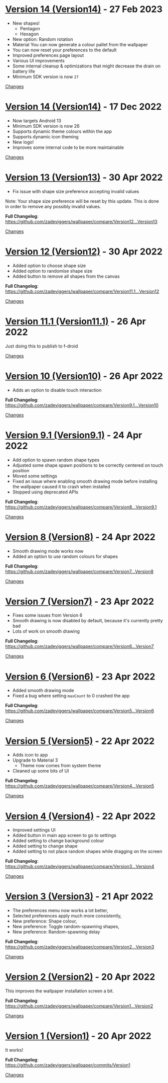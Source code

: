 <a name="Version15"></a>
# [Version 14 (Version14)](https://github.com/zadeviggers/wallpaper/releases/tag/Version15) - 27 Feb 2023

- New shapes!
  - Pentagon
  - Hexagon
-  New option: Random rotation
- Material You can now generate a colour pallet from the wallpaper
- You can now reset your preferences to the default
- Improved preferences page layout
- Various UI improvements
- Some internal cleanup & optimizations that might decrease the drain on battery life
- Minimum SDK version is now `27`

[Changes][Version15]

<a name="Version14"></a>
# [Version 14 (Version14)](https://github.com/zadeviggers/wallpaper/releases/tag/Version14) - 17 Dec 2022

- Now targets Android 13
- Minimum SDK version is now 26
- Supports dynamic theme colours within the app
- Supports dynamic icon theming
- New logo!
- Improves some internal code to be more maintainable

[Changes][Version14]


<a name="Version13"></a>
# [Version 13 (Version13)](https://github.com/zadeviggers/wallpaper/releases/tag/Version13) - 30 Apr 2022

- Fix issue with shape size preference accepting invalid values

Note: Your shape size preference will be reset by this update. This is done in order to remove any possibly invalid values.

**Full Changelog**: https://github.com/zadeviggers/wallpaper/compare/Version12...Version13

[Changes][Version13]


<a name="Version12"></a>
# [Version 12 (Version12)](https://github.com/zadeviggers/wallpaper/releases/tag/Version12) - 30 Apr 2022

- Added option to choose shape size
- Added option to randomise shape size
- Added button to remove all shapes from the canvas

**Full Changelog**: https://github.com/zadeviggers/wallpaper/compare/Version11.1...Version12

[Changes][Version12]


<a name="Version11.1"></a>
# [Version 11.1 (Version11.1)](https://github.com/zadeviggers/wallpaper/releases/tag/Version11.1) - 26 Apr 2022

Just doing this to publish to f-droid

[Changes][Version11.1]


<a name="Version10"></a>
# [Version 10 (Version10)](https://github.com/zadeviggers/wallpaper/releases/tag/Version10) - 26 Apr 2022

- Adds an option to disable touch interaction

**Full Changelog**: https://github.com/zadeviggers/wallpaper/compare/Version9.1...Version10

[Changes][Version10]


<a name="Version9.1"></a>
# [Version 9.1 (Version9.1)](https://github.com/zadeviggers/wallpaper/releases/tag/Version9.1) - 24 Apr 2022

- Add option to spawn random shape types
- Adjusted some shape spawn positions to be correctly centered on touch position
- Moved some settings
- Fixed an issue where enabling smooth drawing mode before installing the wallpaper caused it to crash when installed
- Stopped using deprecated APIs

**Full Changelog**: https://github.com/zadeviggers/wallpaper/compare/Version8...Version9.1

[Changes][Version9.1]


<a name="Version8"></a>
# [Version 8 (Version8)](https://github.com/zadeviggers/wallpaper/releases/tag/Version8) - 24 Apr 2022

- Smooth drawing mode works now
- Added an option to use random colours for shapes

**Full Changelog**: https://github.com/zadeviggers/wallpaper/compare/Version7...Version8

[Changes][Version8]


<a name="Version7"></a>
# [Version 7 (Version7)](https://github.com/zadeviggers/wallpaper/releases/tag/Version7) - 23 Apr 2022

- Fixes some issues from Version 6
- Smooth drawing is now disabled by default, because it's currently pretty bad
- Lots of work on smooth drawing

**Full Changelog**: https://github.com/zadeviggers/wallpaper/compare/Version6...Version7

[Changes][Version7]


<a name="Version6"></a>
# [Version 6 (Version6)](https://github.com/zadeviggers/wallpaper/releases/tag/Version6) - 23 Apr 2022

- Added smooth drawing mode
- Fixed a bug where setting `maxCount` to 0 crashed the app

**Full Changelog**: https://github.com/zadeviggers/wallpaper/compare/Version5...Version6

[Changes][Version6]


<a name="Version5"></a>
# [Version 5 (Version5)](https://github.com/zadeviggers/wallpaper/releases/tag/Version5) - 22 Apr 2022

- Adds icon to app
- Upgrade to Material 3
  - Theme now comes from system theme
- Cleaned up some bits of UI

**Full Changelog**: https://github.com/zadeviggers/wallpaper/compare/Version4...Version5

[Changes][Version5]


<a name="Version4"></a>
# [Version 4 (Version4)](https://github.com/zadeviggers/wallpaper/releases/tag/Version4) - 22 Apr 2022

- Improved settings UI
- Added button in main app screen to go to settings
- Added setting to change background colour
- Added setting to change shape
- Added setting to not place random shapes while dragging on the screen

**Full Changelog**: https://github.com/zadeviggers/wallpaper/compare/Version3...Version4

[Changes][Version4]


<a name="Version3"></a>
# [Version 3 (Version3)](https://github.com/zadeviggers/wallpaper/releases/tag/Version3) - 21 Apr 2022

- The preferences menu now works a lot better,
- Selected preferences apply much more consistently,
- New preference: Shape colour,
- New preference: Toggle random-spawning shapes,
- New preference: Random-spawning delay

**Full Changelog**: https://github.com/zadeviggers/wallpaper/compare/Version2...Version3

[Changes][Version3]


<a name="Version2"></a>
# [Version 2 (Version2)](https://github.com/zadeviggers/wallpaper/releases/tag/Version2) - 20 Apr 2022

This improves the wallpaper installation screen a bit.

**Full Changelog**: https://github.com/zadeviggers/wallpaper/compare/Version1...Version2

[Changes][Version2]


<a name="Version1"></a>
# [Version 1 (Version1)](https://github.com/zadeviggers/wallpaper/releases/tag/Version1) - 20 Apr 2022

It works!

**Full Changelog**: https://github.com/zadeviggers/wallpaper/commits/Version1

[Changes][Version1]

[Version15]: https://github.com/zadeviggers/wallpaper/compare/Version14...Version15
[Version14]: https://github.com/zadeviggers/wallpaper/compare/Version13...Version14
[Version13]: https://github.com/zadeviggers/wallpaper/compare/Version12...Version13
[Version12]: https://github.com/zadeviggers/wallpaper/compare/Version11.1...Version12
[Version11.1]: https://github.com/zadeviggers/wallpaper/compare/Version10...Version11.1
[Version10]: https://github.com/zadeviggers/wallpaper/compare/Version9.1...Version10
[Version9.1]: https://github.com/zadeviggers/wallpaper/compare/Version8...Version9.1
[Version8]: https://github.com/zadeviggers/wallpaper/compare/Version7...Version8
[Version7]: https://github.com/zadeviggers/wallpaper/compare/Version6...Version7
[Version6]: https://github.com/zadeviggers/wallpaper/compare/Version5...Version6
[Version5]: https://github.com/zadeviggers/wallpaper/compare/Version4...Version5
[Version4]: https://github.com/zadeviggers/wallpaper/compare/Version3...Version4
[Version3]: https://github.com/zadeviggers/wallpaper/compare/Version2...Version3
[Version2]: https://github.com/zadeviggers/wallpaper/compare/Version1...Version2
[Version1]: https://github.com/zadeviggers/wallpaper/tree/Version1

